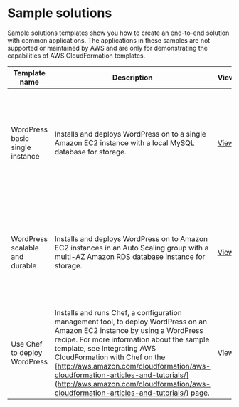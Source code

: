 # Sample solutions<a name="sample-templates-applications-eu-central-1"></a>

Sample solutions templates show you how to create an end\-to\-end solution with common applications\. The applications in these samples are not supported or maintained by AWS and are only for demonstrating the capabilities of AWS CloudFormation templates\.

| Template name                   | Description                                                                                                                                                                                                                                                                                                                                                                                                        | View                                                                                                                   | View in Designer                                                                                                                                                                                                               | Launch                                                                                                                                                                                                                                                                                                                                                                                                                                                                                           |
| ------------------------------- | ------------------------------------------------------------------------------------------------------------------------------------------------------------------------------------------------------------------------------------------------------------------------------------------------------------------------------------------------------------------------------------------------------------------ | ---------------------------------------------------------------------------------------------------------------------- | ------------------------------------------------------------------------------------------------------------------------------------------------------------------------------------------------------------------------------ | ------------------------------------------------------------------------------------------------------------------------------------------------------------------------------------------------------------------------------------------------------------------------------------------------------------------------------------------------------------------------------------------------------------------------------------------------------------------------------------------------ |
| WordPress basic single instance | Installs and deploys WordPress on to a single Amazon EC2 instance with a local MySQL database for storage\.                                                                                                                                                                                                                                                                                                        | [View](https://s3.eu-central-1.amazonaws.com/cloudformation-templates-eu-central-1/WordPress_Single_Instance.template) | [View in Designer](https://console.aws.amazon.com/cloudformation/designer/home?region=eu-central-1&templateURL=https://s3.eu-central-1.amazonaws.com/cloudformation-templates-eu-central-1/WordPress_Single_Instance.template) | [https://console.aws.amazon.com/cloudformation/home?region=eu-central-1#/stacks/new?stackName=WordPress-sample-basic&templateURL=https://s3.eu-central-1.amazonaws.com/cloudformation-templates-eu-central-1/WordPress_Single_Instance.template](https://console.aws.amazon.com/cloudformation/home?region=eu-central-1#/stacks/new?stackName=WordPress-sample-basic&templateURL=https://s3.eu-central-1.amazonaws.com/cloudformation-templates-eu-central-1/WordPress_Single_Instance.template) |
| WordPress scalable and durable  | Installs and deploys WordPress on to Amazon EC2 instances in an Auto Scaling group with a multi\-AZ Amazon RDS database instance for storage\.                                                                                                                                                                                                                                                                     | [View](https://s3.eu-central-1.amazonaws.com/cloudformation-templates-eu-central-1/WordPress_Multi_AZ.template)        | [View in Designer](https://console.aws.amazon.com/cloudformation/designer/home?region=eu-central-1&templateURL=https://s3.eu-central-1.amazonaws.com/cloudformation-templates-eu-central-1/WordPress_Multi_AZ.template)        | [https://console.aws.amazon.com/cloudformation/home?region=eu-central-1#/stacks/new?stackName=WordPress-sample-scalable&templateURL=https://s3.eu-central-1.amazonaws.com/cloudformation-templates-eu-central-1/WordPress_Multi_AZ.template](https://console.aws.amazon.com/cloudformation/home?region=eu-central-1#/stacks/new?stackName=WordPress-sample-scalable&templateURL=https://s3.eu-central-1.amazonaws.com/cloudformation-templates-eu-central-1/WordPress_Multi_AZ.template)         |
| Use Chef to deploy WordPress    | Installs and runs Chef, a configuration management tool, to deploy WordPress on an Amazon EC2 instance by using a WordPress recipe\. For more information about the sample template, see Integrating AWS CloudFormation with Chef on the [http://aws.amazon.com/cloudformation/aws-cloudformation-articles-and-tutorials/](http://aws.amazon.com/cloudformation/aws-cloudformation-articles-and-tutorials/) page\. | [View](https://s3.eu-central-1.amazonaws.com/cloudformation-templates-eu-central-1/WordPress_Chef.template)            | [View in Designer](https://console.aws.amazon.com/cloudformation/designer/home?region=eu-central-1&templateURL=https://s3.eu-central-1.amazonaws.com/cloudformation-templates-eu-central-1/WordPress_Chef.template)            | [https://console.aws.amazon.com/cloudformation/home?region=eu-central-1#/stacks/new?stackName=Chef-Local-mode-sample&templateURL=https://s3.eu-central-1.amazonaws.com/cloudformation-templates-eu-central-1/WordPress_Chef.template](https://console.aws.amazon.com/cloudformation/home?region=eu-central-1#/stacks/new?stackName=Chef-Local-mode-sample&templateURL=https://s3.eu-central-1.amazonaws.com/cloudformation-templates-eu-central-1/WordPress_Chef.template)                       |
